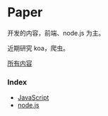 # Paper

开发的内容，前端、node.js 为主。

近期研究 koa，爬虫。

[所有内容](https://github.com/tvrcgo/paper/issues)

### Index
- [JavaScript](https://github.com/tvrcgo/paper/labels/JavaScript)
- [node.js](https://github.com/tvrcgo/paper/labels/node.js)
